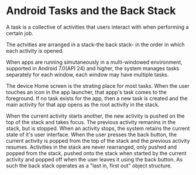 # Android Tasks and the Back Stack

A task is a collective of activities that users interact with when performing a certain job.

The actvities are arranged in a stack-the back stack- in the order in which each activity is opened. 

When apps are running simutaneously in a multi-windowed environment, supported in Android 7.0(API 24) and higher, the system manages tasks separately for each window, each window may have multiple tasks. 

The device Home screen is the strating place for most tasks. When the user touches an icon in the app launcher, that appp's task comes to the foreground. If no task exists for the app, then a new task is created and the main activity for that app opens as the root activity in the stack.

When the current activity starts another, the new activity is pushed on the top of the stack and takes focus. The previous activity remanins in the stack, but is stopped. When an activity stops, the system retains the current state of it's user interface. When the user presses the back button, the current activity is popped from the top of the stack and the previous activity resumes. Activities in the stack are never rearranged, only pushed and popped from the stack, pushed onto the stack when started by the current activity and popped off when the user leaves it using the back button. As such the back stack operates as a "last in, first out" object structure. 